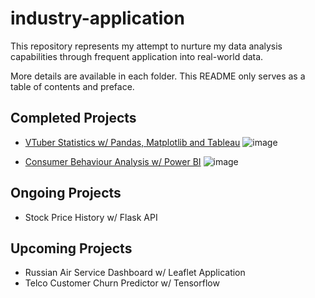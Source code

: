 # industry-application
This repository represents my attempt to nurture my data analysis capabilities through frequent application into real-world data.

More details are available in each folder. This README only serves as a table of contents and preface.

## Completed Projects
- [VTuber Statistics w/ Pandas, Matplotlib and Tableau](https://github.com/falconpunch082/industry-application/tree/main/VTuber%20Statistics%20-%20Entertainment)
  ![image](https://github.com/falconpunch082/industry-application/assets/26648391/e248fb83-490e-4ec7-8bf6-ef2c49443ade)

- [Consumer Behaviour Analysis w/ Power BI](https://github.com/falconpunch082/industry-application/tree/main/Consumer%20Behaviour%20Analysis%20-%20Commerce)
  ![image](https://github.com/falconpunch082/industry-application/assets/26648391/d0338c19-0533-48bc-b812-d91186a3ad7a)

## Ongoing Projects
- Stock Price History w/ Flask API

## Upcoming Projects
- Russian Air Service Dashboard w/ Leaflet Application
- Telco Customer Churn Predictor w/ Tensorflow
